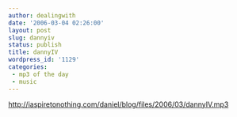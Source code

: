 ```yaml
---
author: dealingwith
date: '2006-03-04 02:26:00'
layout: post
slug: dannyiv
status: publish
title: dannyIV
wordpress_id: '1129'
categories:
 - mp3 of the day
 - music
---
```


http://iaspiretonothing.com/daniel/blog/files/2006/03/dannyIV.mp3

